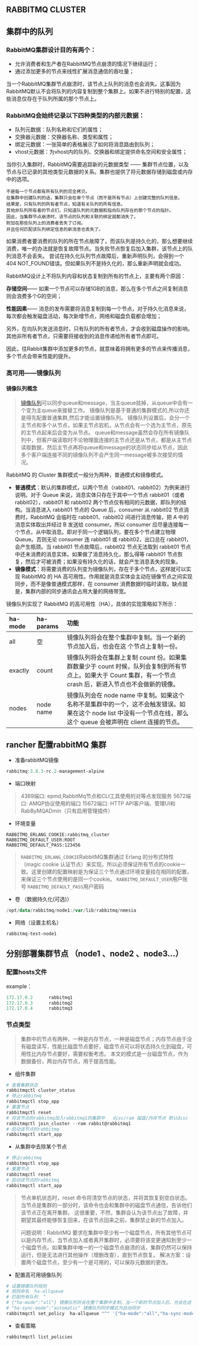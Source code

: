 ## RABBITMQ CLUSTER

## 集群中的队列

### RabbitMQ集群设计目的有两个：

* 允许消费者和生产者在RabbitMQ节点崩溃的情况下继续运行；
* 通过添加更多的节点来线性扩展消息通信的吞吐量；

当一个RabbitMQ集群节点崩溃时，该节点上队列的消息也会消失。这事因为RabbitMQ默认不会将队列的内容复制到整个集群上。如果不进行特别的配置，这些消息仅存在于队列所属的那个节点上。

### RabbitMQ会始终记录以下四种类型的内部元数据：

* 队列元数据：队列名称和它们的属性；
* 交换器元数据：交换器名称、类型和属性；
* 绑定元数据：一张简单的表格展示了如何将消息路由到队列；
* vhost元数据：为vhost内的队列、交换器和绑定提供命名空间和安全属性；

当你引入集群时，RabbitMQ需要追踪新的元数据类型 —— 集群节点位置，以及节点与已记录的其他类型元数据的关系。集群也提供了将元数据存储到磁盘或内存中的选项。

```plain
不是每一个节点都有所有队列的完全拷贝。
在集群中创建队列的话，集群只会在单个节点（而不是所有节点）上创建完整的队列信息。
结果是，只有队列的所有者节点，知道有关队列的所有信息。
其他非队列所有者的节点们，只知道队列的元数据和指向队列存在的那个节点的指针。
因此，当集群节点崩溃时，该节点的队列和关联的绑定就都消失了。
附加在那些队列上的消费者丢失了订阅。
并且任何匹配该队列绑定信息的新消息也丢失了。
```
如果消费者要消费的队列的所在节点故障了，而该队列是持久化的，那么想要继续消费，唯一的办法就是恢复故障节点。当失败节点恢复后加入集群，该节点上的队列消息不会丢失。
尝试在持久化队列节点故障后，重新声明队列，会得到一个404 NOT_FOUND错误。但如果队列不是持久化的，那么重新声明就会成功。

RabbitMQ设计上不将队列内容和状态复制到所有的节点上，主要有两个原因：

**存储空间**—— 如果一个节点可以存储1GB的消息，那么在多个节点之间复制消息则会浪费多个G的空间；

**性能因素**—— 消息的发布需要将消息复制到每一个节点，对于持久化消息来说，每次都会触发磁盘活动，每次新增节点，网络和磁盘负载都会增加；

另外，在向队列发送消息时，只有队列的所有者节点，才会收到磁盘操作的影响。其他非所有者节点，只需要将接收到的消息传递给所有者节点即可。

因此，往Rabbit集群中添加更多的节点，就意味着将拥有更多的节点来传播消息，多个节点会带来性能的提升。

### 高可用——镜像队列

#### 镜像队列概念

>[镜像队列](https://shimo.im/docs/rTGKtdypJJQYxdwk)可以同步queue和message，当主queue挂掉，从queue中会有一个变为主queue来接替工作。
>镜像队列是基于普通的集群模式的,所以你还是得先配置普通集群,然后才能设置镜像队列。
>镜像队列设置后，会分一个主节点和多个从节点，如果主节点宕机，从节点会有一个选为主节点，原先的主节点起来后会变为从节点。
>queue和message虽然会存在所有镜像队列中，但客户端读取时不论物理面连接的主节点还是从节点，都是从主节点读取数据，然后主节点再将queue和message的状态同步给从节点，因此多个客户端连接不同的镜像队列不会产生同一message被多次接受的情况。

RabbitMQ 的 Cluster 集群模式一般分为两种，普通模式和镜像模式。

* **普通模式**：默认的集群模式，以两个节点（rabbit01、rabbit02）为例来进行说明。对于 Queue 来说，消息实体只存在于其中一个节点 rabbit01（或者 rabbit02），rabbit01 和 rabbit02 两个节点仅有相同的元数据，即队列的结构。当消息进入 rabbit01 节点的 Queue 后，consumer 从 rabbit02 节点消费时，RabbitMQ 会临时在 rabbit01、rabbit02 间进行消息传输，把 A 中的消息实体取出并经过 B 发送给 consumer。所以 consumer 应尽量连接每一个节点，从中取消息。即对于同一个逻辑队列，要在多个节点建立物理 Queue。否则无论 consumer 连 rabbit01 或 rabbit02，出口总在 rabbit01，会产生瓶颈。当 rabbit01 节点故障后，rabbit02 节点无法取到 rabbit01 节点中还未消费的消息实体。如果做了消息持久化，那么得等 rabbit01 节点恢复，然后才可被消费；如果没有持久化的话，就会产生消息丢失的现象。
* **镜像模式**：将需要消费的队列变为镜像队列，存在于多个节点，这样就可以实现 RabbitMQ 的 HA 高可用性。作用就是消息实体会主动在镜像节点之间实现同步，而不是像普通模式那样，在 consumer 消费数据时临时读取。缺点就是，集群内部的同步通讯会占用大量的网络带宽。

镜像队列实现了 RabbitMQ 的高可用性（HA），具体的实现策略如下所示：

|ha-mode|ha-params|功能|
|:----|:----|:----|
|all|空|镜像队列将会在整个集群中复制。当一个新的节点加入后，也会在这 个节点上复制一份。|
|exactly|count|镜像队列将会在集群上复制 count 份。如果集群数量少于 count 时候，队列会复制到所有节点上。如果大于 Count 集群，有一个节点 crash 后，新进入节点也不会做新的镜像。|
|nodes|node name|镜像队列会在 node name 中复制。如果这个名称不是集群中的一个，这不会触发错误。如果在这个 node list 中没有一个节点在线，那么这个 queue 会被声明在 client 连接的节点。<br>|

## rancher 配置rabbitMQ 集群

* 准备rabbitMQ镜像
```powershell
rabbitmq:3.8.3-rc.2-management-alpine
```
* 端口映射
>4369端口: epmd,RabbitMq节点和CLI工具使用的对等点发现服务
>5672端口: AMQP协议使用的端口
>15672端口: HTTP API客户端、管理UI和RabByMQADmin（只有启用管理插件）
* 环境变量
```plain
RABBITMQ_ERLANG_COOKIE:rabbitmq_cluster
RABBITMQ_DEFAULT_USER:ROOT
RABBITMQ_DEFAULT_PASS:123456
```
>`RABBITMQ_ERLANG_COOKIE`RabbitMQ集群通过 Erlang 的分布式特性（magic cookie 认证节点）来实现。所以必须保证所有节点的cookie一致。这里创建的配置映射是为保证三个节点通过环境变量挂在相同的配置，来保证三个节点使用的是同一个cookie。
>`RABBITMQ_DEFAULT_USER`用户账号
>`RABBITMQ_DEFAULT_PASS`用户密码
* 卷 （数据持久化(可选)）
```powershell
/opt/data/rabbitmq/node1:/var/lib/rabbitmq/nmesia 
```
* 网络（设置主机名）
```powershell
rabbitmq-test-node1
```
## 分别部署集群节点 （node1 、node2 、node3...）

### 配置hosts文件

example：

```powershell
172.17.0.2      rabbitmq1
172.17.0.3      rabbitmq2
172.17.0.4      rabbitmq3
```
### 节点类型

>集群中的节点有两种，一种是内存节点，一种是磁盘节点；内存节点由于没有磁盘读写，性能比磁盘节点要好，磁盘节点可以将状态持久化到磁盘，可用性比内存节点要好，需要权衡考虑。
>本文的模式是一台磁盘节点，作为数据备份，两台内存节点，用于提高性能。
* 组件集群
```powershell
# 查看集群状态
rabbitmqctl cluster_status 
# 停止rabbitmq
rabbitmqctl stop_app   
# 重置节点
rabbitmqctl reset 
# 将该节点的rabbitmq加入rabbitmq1的集群中   disc/ram 磁盘/内存节点 默认disc
rabbitmqctl join_cluster --ram rabbit@rabbitmq1  
# 启动该节点的rabbitmq
rabbitmqctl start_app    
```
* 从集群中去除某个节点
```powershell
# 停止rabbitmq
rabbitmqctl stop_app 
# 重置节点
rabbitmqctl reset  
# 启动该节点的rabbitmq
rabbitmqctl start_app 
```
>节点单机状态时，reset 命令将清空节点的状态，并将其恢复到空白状态。当节点是集群的一部分时，该命令也会和集群中的磁盘节点通信，告诉他们该节点正在离开集群。
>这很重要，不然，集群会认为该节点出了故障，并期望其最终能够恢复回来，在该节点回来之前，集群禁止新的节点加入。
>>
>问题说明：RabbitMQ 要求在集群中至少有一个磁盘节点，所有其他节点可以是内存节点，当节点加入或者离开集群时，必须要将该变更通知到至少一个磁盘节点。如果集群中唯一的一个磁盘节点崩溃的话，集群仍然可以保持运行，但是无法进行其他操作（增删改查），直到节点恢复。
>解决方案：设置两个磁盘节点，至少有一个是可用的，可以保存元数据的更改。
* 配置高可用镜像队列
```powershell
# 设置镜像队列规则 
# 规则命名  ha-allqueue  
# 匹配所有队列  ^  
# {"ha-mode":"all"} 镜像队列将会在整个集群中复制。当一个新的节点加入后，也会在这 个节点上复制一份。
# "ha-sync-mode":"automatic" 镜像队列同步模式为自动同步
rabbitmqctl set_policy  ha-allqueue "^" '{"ha-mode":"all","ha-sync-mode":"automatic"}'
```
* 查看策略
```powershell
rabbitmqctl list_policies
```
